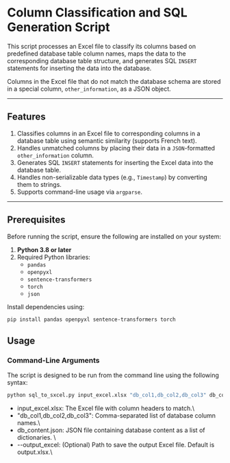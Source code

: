 # Column Classification and SQL Generation Script

This script processes an Excel file to classify its columns based on predefined database table column names, maps the data to the corresponding database table structure, and generates SQL `INSERT` statements for inserting the data into the database. 

Columns in the Excel file that do not match the database schema are stored in a special column, `other_information`, as a JSON object.

---

## Features

1. Classifies columns in an Excel file to corresponding columns in a database table using semantic similarity (supports French text).
2. Handles unmatched columns by placing their data in a `JSON`-formatted `other_information` column.
3. Generates SQL `INSERT` statements for inserting the Excel data into the database table.
4. Handles non-serializable data types (e.g., `Timestamp`) by converting them to strings.
5. Supports command-line usage via `argparse`.

---

## Prerequisites

Before running the script, ensure the following are installed on your system:

1. **Python 3.8 or later**
2. Required Python libraries:
   - `pandas`
   - `openpyxl`
   - `sentence-transformers`
   - `torch`
   - `json`

Install dependencies using:

```bash
pip install pandas openpyxl sentence-transformers torch


```

## Usage

### Command-Line Arguments

The script is designed to be run from the command line using the following syntax:



```bash
python sql_to_sxcel.py input_excel.xlsx "db_col1,db_col2,db_col3" db_content.json --output_excel matched_output.xlsx

```


- input_excel.xlsx: The Excel file with column headers to match.\\
- "db_col1,db_col2,db_col3": Comma-separated list of database column names.\\
- db_content.json: JSON file containing database content as a list of dictionaries. \\
- --output_excel: (Optional) Path to save the output Excel file. Default is output.xlsx.\\

